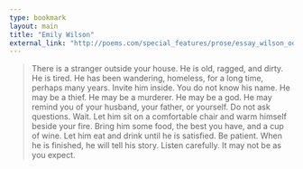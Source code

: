 ```yaml
---
type: bookmark
layout: main
title: "Emily Wilson"
external_link: "http://poems.com/special_features/prose/essay_wilson_odyssey.php"
---
```

> There is a stranger outside your house. He is old, ragged, and dirty. He is tired. He has been wandering, homeless, for a long time, perhaps many years. Invite him inside. You do not know his name. He may be a thief. He may be a murderer. He may be a god. He may remind you of your husband, your father, or yourself. Do not ask questions. Wait. Let him sit on a comfortable chair and warm himself beside your fire. Bring him some food, the best you have, and a cup of wine. Let him eat and drink until he is satisfied. Be patient. When he is finished, he will tell his story. Listen carefully. It may not be as you expect.
